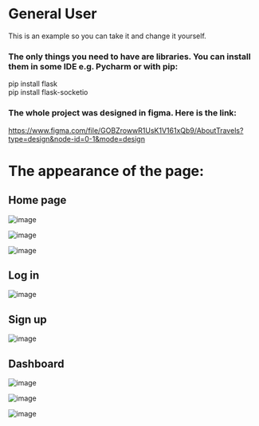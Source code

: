 # General User
This is an example so you can take it and change it yourself.
### The only things you need to have are libraries. You can install them in some IDE e.g. Pycharm or with pip:
pip install flask<br>
pip install flask-socketio

### The whole project was designed in figma. Here is the link:
https://www.figma.com/file/GOBZrowwR1UsK1V161xQb9/AboutTravels?type=design&node-id=0-1&mode=design


# The appearance of the page:
## Home page
![image](https://github.com/PawelIsMe/generalUser/assets/107412394/89f08689-194d-4795-b229-85aebb6c2e83)

![image](https://github.com/PawelIsMe/generalUser/assets/107412394/9c388ae0-24a9-4485-a3e4-9942f4e535c0)

![image](https://github.com/PawelIsMe/generalUser/assets/107412394/92321d87-7c47-4c88-b31f-1d65ff16d5dc)

## Log in
![image](https://github.com/PawelIsMe/generalUser/assets/107412394/703c5bfc-ca48-461f-af5a-7fac27c0dfcd)

## Sign up
![image](https://github.com/PawelIsMe/generalUser/assets/107412394/bee5e3f9-b493-4d1b-bf90-4e0c36f9344a)

## Dashboard
![image](https://github.com/PawelIsMe/generalUser/assets/107412394/33394686-ab71-469f-9fbc-669e4f35fa68)

![image](https://github.com/PawelIsMe/generalUser/assets/107412394/79131345-c05e-4276-8b8b-d99361b64357)

![image](https://github.com/PawelIsMe/generalUser/assets/107412394/52f115ab-4366-45b2-9a89-afda8c8dcb0e)
